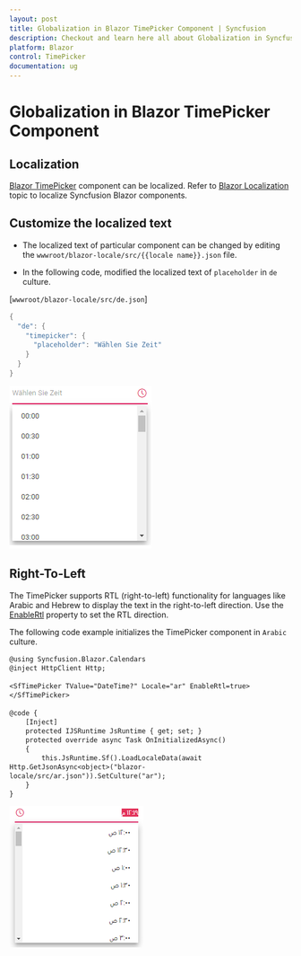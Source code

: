 ```yaml
---
layout: post
title: Globalization in Blazor TimePicker Component | Syncfusion
description: Checkout and learn here all about Globalization in Syncfusion Blazor TimePicker component and much more.
platform: Blazor
control: TimePicker
documentation: ug
---
```


# Globalization in Blazor TimePicker Component

## Localization

[Blazor TimePicker](https://www.syncfusion.com/blazor-components/blazor-timepicker) component can be localized. Refer to [Blazor Localization](https://blazor.syncfusion.com/documentation/common/localization) topic to localize Syncfusion Blazor components.

## Customize the localized text

* The localized text of particular component can be changed by editing the `wwwroot/blazor-locale/src/{{locale name}}.json` file.

* In the following code, modified the localized text of `placeholder` in `de` culture.

[`wwwroot/blazor-locale/src/de.json`]

```csharp
{
  "de": {
    "timepicker": {
      "placeholder": "Wählen Sie Zeit"
    }
  }
}
```

![Customizing Localized Text in Blazor TimePicker](./images/blazor-timepicker-localize-text-customization.png)

## Right-To-Left

The TimePicker supports RTL (right-to-left) functionality for languages like Arabic and Hebrew to display the text in the right-to-left direction. Use the [EnableRtl](https://help.syncfusion.com/cr/blazor/Syncfusion.Blazor.Calendars.SfTimePicker-1.html#Syncfusion_Blazor_Calendars_SfTimePicker_1_EnableRtl) property to set the RTL direction.

The following code example initializes the TimePicker component in `Arabic` culture.

```cshtml
@using Syncfusion.Blazor.Calendars
@inject HttpClient Http;

<SfTimePicker TValue="DateTime?" Locale="ar" EnableRtl=true></SfTimePicker>

@code {
    [Inject]
    protected IJSRuntime JsRuntime { get; set; }
    protected override async Task OnInitializedAsync()
    {
        this.JsRuntime.Sf().LoadLocaleData(await Http.GetJsonAsync<object>("blazor-locale/src/ar.json")).SetCulture("ar");
    }
}
```


![Right to Left in Blazor TimePicker](./images/blazor-timepicker-right-to-left.png)